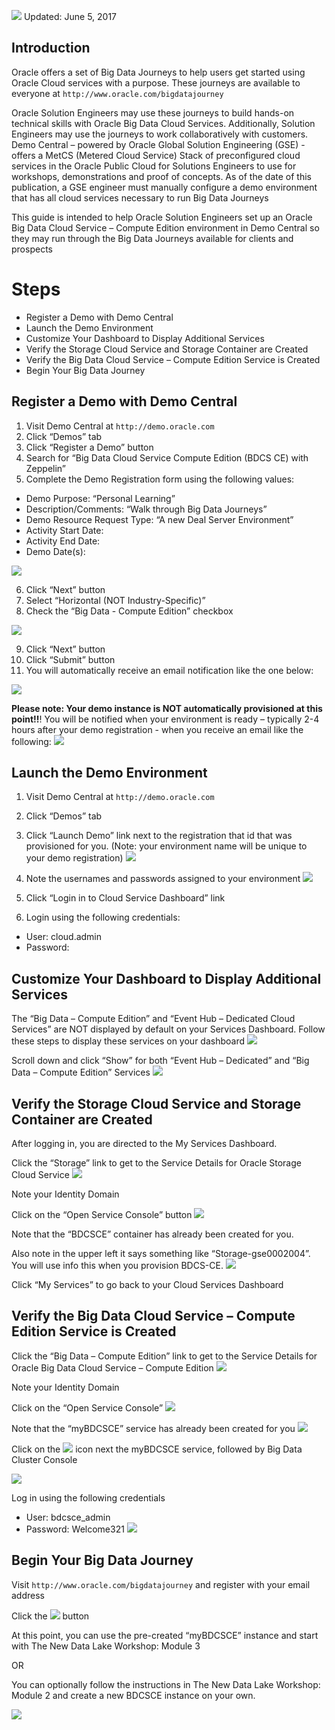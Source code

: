 ![](images/100GSE/100GSE.JPG) 
Updated: June 5, 2017

## Introduction

Oracle offers a set of Big Data Journeys to help users get started using Oracle Cloud services with a purpose.  These journeys are available to everyone at `http://www.oracle.com/bigdatajourney`

Oracle Solution Engineers may use these journeys to build hands-on technical skills with Oracle Big Data Cloud Services.  Additionally, Solution Engineers may use the journeys to work collaboratively with customers.
Demo Central – powered by Oracle Global Solution Engineering (GSE) - offers a MetCS (Metered Cloud Service) Stack of preconfigured cloud services in the Oracle Public Cloud for Solutions Engineers to use for workshops, demonstrations and proof of concepts.
As of the date of this publication, a GSE engineer must manually configure a demo environment that has all cloud services necessary to run Big Data Journeys

This guide is intended to help Oracle Solution Engineers set up an Oracle Big Data Cloud Service – Compute Edition environment in Demo Central so they may run through the Big Data Journeys available for clients and prospects

# Steps
- Register a Demo with Demo Central
- Launch the Demo Environment
- Customize Your Dashboard to Display Additional Services
- Verify the Storage Cloud Service and Storage Container are Created
- Verify the Big Data Cloud Service – Compute Edition Service is Created
- Begin Your Big Data Journey

## Register a Demo with Demo Central
1)	Visit Demo Central at `http://demo.oracle.com`
2)	Click “Demos” tab
3)	Click “Register a Demo” button
4)	Search for “Big Data Cloud Service Compute Edition (BDCS CE) with Zeppelin”
5)	Complete the Demo Registration form using the following values:
-	Demo Purpose: “Personal Learning”
-	Description/Comments: “Walk through Big Data Journeys”
-	Demo Resource Request Type: “A new Deal Server Environment”	
-	Activity Start Date:  <your start date>
-	Activity End Date:  <your end date>
-	Demo Date(s):  <your demo date>

![](images/100GSE/picture-01.png)  

6)	Click “Next” button
7)	Select “Horizontal (NOT Industry-Specific)”
8)	Check the “Big Data - Compute Edition” checkbox

![](images/100GSE/picture-02.png)  

9)	Click “Next” button
10)	Click “Submit” button
11)	You will automatically receive an email notification like the one below:

![](images/100GSE/picture-03.png)  

**Please note:  Your demo instance is NOT automatically provisioned at this point!!**!  You will be notified when your environment is ready – typically 2-4 hours after your demo registration - when you receive an email like the following:
![](images/100GSE/picture-04.png)  

## Launch the Demo Environment
1)	Visit Demo Central at `http://demo.oracle.com`
2)	Click “Demos” tab
3)	Click “Launch Demo” link next to the registration that id that was provisioned for you.  (Note: your environment name will be unique to your demo registration)
![](images/100GSE/picture-05.png)  

4)	Note the usernames and passwords assigned to your environment
![](images/100GSE/picture-06.png)  

5)	Click “Login in to Cloud Service Dashboard” link
6)	Login using the following credentials:
-	User: cloud.admin
-	Password: <your cloud.admin user password>


## Customize Your Dashboard to Display Additional Services
The “Big Data – Compute Edition” and “Event Hub – Dedicated Cloud Services” are NOT displayed by default on your Services Dashboard.  Follow these steps to display these services on your dashboard
![](images/100GSE/picture-07.png)  

Scroll down and click “Show” for both “Event Hub – Dedicated” and “Big Data – Compute Edition” Services
![](images/100GSE/picture-08.png) 

## Verify the Storage Cloud Service and Storage Container are Created
After logging in, you are directed to the My Services Dashboard.  

Click the “Storage” link to get to the Service Details for Oracle Storage Cloud Service
![](images/100GSE/picture-09.png) 

Note your Identity Domain

Click on the “Open Service Console” button
![](images/100GSE/picture-10.png) 

Note that the “BDCSCE” container has already been created for you. 

Also note in the upper left it says something like “Storage-gse0002004”.  You will use info this when you provision BDCS-CE.
![](images/100GSE/picture-11.png)

Click “My Services” to go back to your Cloud Services Dashboard

## Verify the Big Data Cloud Service – Compute Edition Service is Created
Click the “Big Data – Compute Edition” link to get to the Service Details for Oracle Big Data Cloud Service – Compute Edition
![](images/100GSE/picture-12.png)

Note your Identity Domain

Click on the “Open Service Console”
![](images/100GSE/picture-13.png)

Note that the “myBDCSCE” service has already been created for you
![](images/100GSE/picture-14.png)

Click on the ![](images/100GSE/picture-15.png)  icon next the myBDCSCE service, followed by Big Data Cluster Console

![](images/100GSE/picture-16.png)

Log in using the following credentials
- User: bdcsce_admin
- Password: Welcome321
![](images/100GSE/picture-17.png)

## Begin Your Big Data Journey
Visit `http://www.oracle.com/bigdatajourney` and register with your email address

Click the ![](images/100GSE/picture-18.png)  button

At this point, you can use the pre-created “myBDCSCE” instance and start with The New Data Lake Workshop: Module 3

OR

You can optionally follow the instructions in The New Data Lake Workshop:  Module 2 and create a new BDCSCE instance on your own. 

![](images/100GSE/picture-19.png)